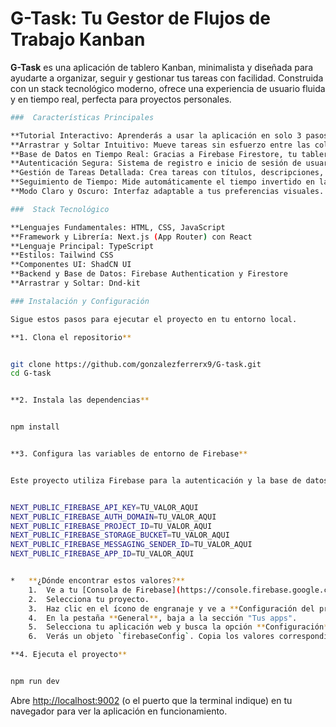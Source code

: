 # G-Task: Tu Gestor de Flujos de Trabajo Kanban 

**G-Task** es una aplicación de tablero Kanban, minimalista y  diseñada para ayudarte a organizar, seguir y gestionar tus tareas con facilidad. Construida con un stack tecnológico moderno, ofrece una experiencia de usuario fluida y en tiempo real, perfecta para proyectos personales.

```bash
###  Características Principales

**Tutorial Interactivo: Aprenderás a usar la aplicación en solo 3 pasos.
**Arrastrar y Soltar Intuitivo: Mueve tareas sin esfuerzo entre las columnas.
**Base de Datos en Tiempo Real: Gracias a Firebase Firestore, tu tablero se mantiene actualizado instantáneamente.
**Autenticación Segura: Sistema de registro e inicio de sesión de usuarios con Firebase Authentication.
**Gestión de Tareas Detallada: Crea tareas con títulos, descripciones, fechas límite, etiquetas personalizadas.
**Seguimiento de Tiempo: Mide automáticamente el tiempo invertido en las tareas que están En Proceso.
**Modo Claro y Oscuro: Interfaz adaptable a tus preferencias visuales.

###  Stack Tecnológico

**Lenguajes Fundamentales: HTML, CSS, JavaScript
**Framework y Librería: Next.js (App Router) con React
**Lenguaje Principal: TypeScript
**Estilos: Tailwind CSS
**Componentes UI: ShadCN UI
**Backend y Base de Datos: Firebase Authentication y Firestore
**Arrastrar y Soltar: Dnd-kit

### Instalación y Configuración

Sigue estos pasos para ejecutar el proyecto en tu entorno local.

**1. Clona el repositorio**


git clone https://github.com/gonzalezferrerx9/G-task.git
cd G-task


**2. Instala las dependencias**


npm install


**3. Configura las variables de entorno de Firebase**


Este proyecto utiliza Firebase para la autenticación y la base de datos. Para conectar la aplicación, necesitas tus propias claves. Crea un archivo llamado `.env.local` en la raíz del proyecto y añade el siguiente contenido:


NEXT_PUBLIC_FIREBASE_API_KEY=TU_VALOR_AQUI
NEXT_PUBLIC_FIREBASE_AUTH_DOMAIN=TU_VALOR_AQUI
NEXT_PUBLIC_FIREBASE_PROJECT_ID=TU_VALOR_AQUI
NEXT_PUBLIC_FIREBASE_STORAGE_BUCKET=TU_VALOR_AQUI
NEXT_PUBLIC_FIREBASE_MESSAGING_SENDER_ID=TU_VALOR_AQUI
NEXT_PUBLIC_FIREBASE_APP_ID=TU_VALOR_AQUI


*   **¿Dónde encontrar estos valores?**
    1.  Ve a tu [Consola de Firebase](https://console.firebase.google.com/).
    2.  Selecciona tu proyecto.
    3.  Haz clic en el ícono de engranaje y ve a **Configuración del proyecto**.
    4.  En la pestaña **General**, baja a la sección "Tus apps".
    5.  Selecciona tu aplicación web y busca la opción **Configuración** o **"SDK setup and configuration"**.
    6.  Verás un objeto `firebaseConfig`. Copia los valores correspondientes y pégalos en tu archivo `.env.local`.

**4. Ejecuta el proyecto**


npm run dev
```
Abre [http://localhost:9002](http://localhost:9002) (o el puerto que la terminal indique) en tu navegador para ver la aplicación en funcionamiento.
